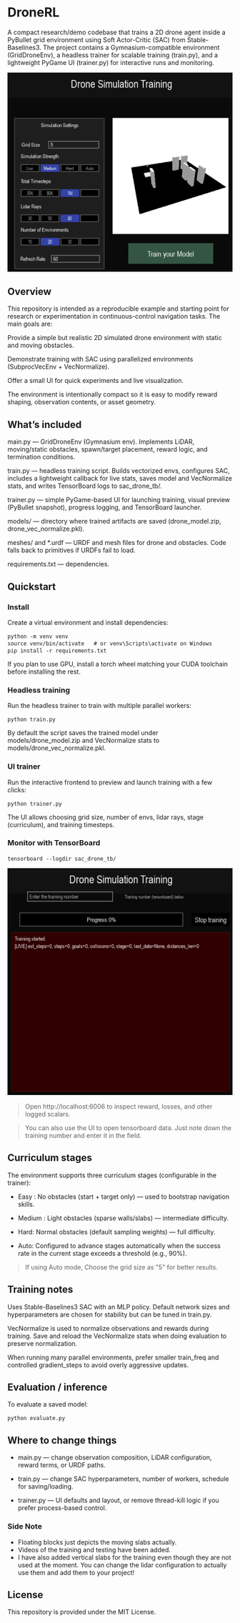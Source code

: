 # DroneRL

A compact research/demo codebase that trains a 2D drone agent inside a PyBullet grid environment using Soft Actor-Critic (SAC) from Stable-Baselines3. The project contains a Gymnasium-compatible environment (GridDroneEnv), a headless trainer for scalable training (train.py), and a lightweight PyGame UI (trainer.py) for interactive runs and monitoring.

![Main Menu](assets/mainimg.png)

## Overview

This repository is intended as a reproducible example and starting point for research or experimentation in continuous-control navigation tasks. The main goals are:

Provide a simple but realistic 2D simulated drone environment with static and moving obstacles.

Demonstrate training with SAC using parallelized environments (SubprocVecEnv + VecNormalize).

Offer a small UI for quick experiments and live visualization.

The environment is intentionally compact so it is easy to modify reward shaping, observation contents, or asset geometry.

## What’s included

main.py — GridDroneEnv (Gymnasium env). Implements LiDAR, moving/static obstacles, spawn/target placement, reward logic, and termination conditions.

train.py — headless training script. Builds vectorized envs, configures SAC, includes a lightweight callback for live stats, saves model and VecNormalize stats, and writes TensorBoard logs to sac_drone_tb/.

trainer.py — simple PyGame-based UI for launching training, visual preview (PyBullet snapshot), progress logging, and TensorBoard launcher.

models/ — directory where trained artifacts are saved (drone_model.zip, drone_vec_normalize.pkl).

meshes/ and *.urdf — URDF and mesh files for drone and obstacles. Code falls back to primitives if URDFs fail to load.

requirements.txt — dependencies.

## Quickstart

### Install

Create a virtual environment and install dependencies:

```
python -m venv venv
source venv/bin/activate   # or venv\Scripts\activate on Windows
pip install -r requirements.txt
```

If you plan to use GPU, install a torch wheel matching your CUDA toolchain before installing the rest.

### Headless training

Run the headless trainer to train with multiple parallel workers:
```
python train.py
```
By default the script saves the trained model under models/drone_model.zip and VecNormalize stats to models/drone_vec_normalize.pkl.

### UI trainer

Run the interactive frontend to preview and launch training with a few clicks:
```
python trainer.py
```
The UI allows choosing grid size, number of envs, lidar rays, stage (curriculum), and training timesteps.

### Monitor with TensorBoard
```
tensorboard --logdir sac_drone_tb/
```
![Training Menu](assets/trainimg.png)

> Open http://localhost:6006 to inspect reward, losses, and other logged scalars.

> You can also use the UI to open tensorboard data. Just note down the training number and enter it in the field.

## Curriculum stages

The environment supports three curriculum stages (configurable in the trainer):

- Easy : No obstacles (start + target only) — used to bootstrap navigation skills.

- Medium : Light obstacles (sparse walls/slabs) — intermediate difficulty.

- Hard: Normal obstacles (default sampling weights) — full difficulty.

- Auto: Configured to advance stages automatically when the success rate in the current stage exceeds a threshold (e.g., 90%).
> If using Auto mode, Choose the grid size as "5" for better results.

## Training notes

Uses Stable-Baselines3 SAC with an MLP policy. Default network sizes and hyperparameters are chosen for stability but can be tuned in train.py.

VecNormalize is used to normalize observations and rewards during training. Save and reload the VecNormalize stats when doing evaluation to preserve normalization.

When running many parallel environments, prefer smaller train_freq and controlled gradient_steps to avoid overly aggressive updates.

## Evaluation / inference

To evaluate a saved model:
```
python evaluate.py
```
## Where to change things

- main.py — change observation composition, LiDAR configuration, reward terms, or URDF paths.

- train.py — change SAC hyperparameters, number of workers, schedule for saving/loading.

- trainer.py — UI defaults and layout, or remove thread-kill logic if you prefer process-based control.

### Side Note
- Floating blocks just depicts the moving slabs actually.
- Videos of the training and testing have been added.
- I have also added vertical slabs for the training even though they are not used at the moment. You can change the lidar configuration to actually use them and add them to your project!

## License

This repository is provided under the MIT License.
